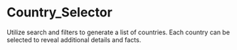 # Country_Selector
Utilize search and filters to generate a list of countries. Each country can be selected to reveal additional details and facts.
